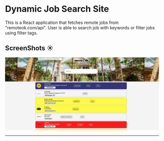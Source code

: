 # Dynamic Job Search Site

This is a React application that fetches remote jobs from "remoteok.com/api". User is able to search job with keywords or filter jobs using filter tags.

## ScreenShots :sunny:
![login page](/images/job-board.png)


---
